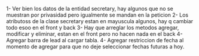 1- Ver bien los datos de la entidad secretary, hay algunos que no se muestran por privasidad pero igualmente se mandan en la peticion
2- Los atributoss de la clase secretary estan en mayuscula algunos, hay q cambiar todo esoo en el front y back
3- Hay que arreglar los metodos agregar, modificar y eliminar, estan en el front pero no hacen nada en el back
4- Agregar barra de lead al cargar tabla.
4- Agregar restriccion de fecha al momento de agregar para que no deje seleccionar fechas futuras a hoy.